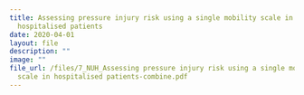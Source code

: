 ```yaml
---
title: Assessing pressure injury risk using a single mobility scale in
  hospitalised patients
date: 2020-04-01
layout: file
description: ""
image: ""
file_url: /files/7_NUH_Assessing pressure injury risk using a single mobility
  scale in hospitalised patients-combine.pdf
---
```

